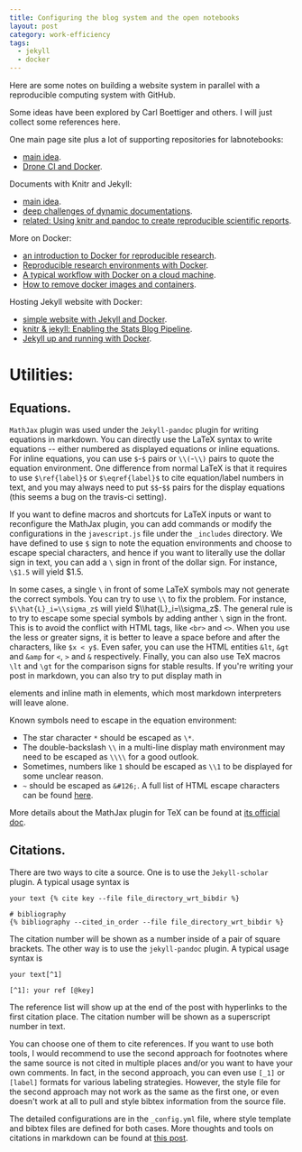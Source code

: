 ```yaml
---
title: Configuring the blog system and the open notebooks
layout: post
category: work-efficiency
tags:
  - jekyll
  - docker
---
```


Here are some notes on building a website system in parallel with a reproducible computing system with GitHub.

Some ideas have been explored by Carl Boettiger and others. I will just collect some references here.

One main page site plus a lot of supporting repositories for labnotebooks:
- [main idea](http://www.carlboettiger.info/2015/01/01/notebook-maintenance-and-scaling.html).
- [Drone CI and Docker](http://www.carlboettiger.info/2014/09/05/drone-ci-and-docker.html).

Documents with Knitr and Jekyll:
- [main idea](http://www.carlboettiger.info/2015/01/07/automated-knitr-in-jekyll.html).
- [deep challenges of dynamic documentations](http://www.carlboettiger.info/2014/05/05/knitr-workflow-challenges.html).
- [related: Using knitr and pandoc to create reproducible scientific reports](http://galahad.well.ox.ac.uk/repro/).

More on Docker:
- [an introduction to Docker for reproducible research](http://www.carlboettiger.info/assets/files/pubs/10.1145/2723872.2723882.pdf).
- [Reproducible research environments with Docker](http://www.carlboettiger.info/2014/08/25/reproducible-research-environments-with-Docker.html).
- [A typical workflow with Docker on a cloud machine](http://www.carlboettiger.info/2015/12/17/docker-workflows.html).
- [How to remove docker images and containers](http://tecadmin.net/remove-docker-images-and-containers/#).

Hosting Jekyll website with Docker:
- [simple website with Jekyll and Docker](http://habd.as/simple-websites-jekyll-docker/).
- [knitr & jekyll: Enabling the Stats Blog Pipeline](https://blog.inferentialist.com/2015/10/01/knitr-and-jekyll-enabling-stats-blog-pipeline.html).
- [Jekyll up and running with Docker](https://workshop.avatarnewyork.com/post/jekyll-up-and-running-with-docker/).


# Utilities:

## Equations.
`MathJax` plugin was used under the `Jekyll-pandoc` plugin for writing equations in markdown.
You can directly use the LaTeX syntax to write equations -- either numbered as displayed equations or inline equations.
For inline equations, you can use `$`-`$` pairs or `\\(`-`\\)` pairs to quote the equation environment.
One difference from normal LaTeX is that it requires to use `$\ref{label}$` or `$\eqref{label}$` to cite equation/label numbers in text, and you may always need to put `$$`-`$$` pairs for the display equations (this seems a bug on the travis-ci setting).

If you want to define macros and shortcuts for LaTeX inputs or want to reconfigure the MathJax plugin, you can add commands or modify the configurations in the `javescript.js` file under the `_includes` directory.
We have defined to use `$` sign to note the equation environments and choose to escape special characters, and hence if you want to literally use the dollar sign in text, you can add a `\` sign in front of the dollar sign. For instance, `\$1.5` will yield  \$1.5.

In some cases, a single `\` in front of some LaTeX symbols may not generate the correct symbols. You can try to use `\\` to fix the problem. For instance, `$\\hat{L}_i=\\sigma_z$` will yield $\\hat{L}_i=\\sigma_z$.
The general rule is to try to escape some special symbols by adding anther `\` sign in the front.
This is to avoid the conflict with HTML tags, like `<br>` and `<>`. When you use the less or greater signs, it is better to leave a space before and after the characters, like `$x < y$`. Even safer, you can use the HTML entities `&lt`, `&gt` and `&amp` for `<`, `>`  and `&` respectively. Finally, you can also use TeX macros `\lt` and `\gt` for the comparison signs for stable results.
If you're writing your post in markdown, you can also try to put display math in <div> elements and inline math in <span> elements, which most markdown interpreters will leave alone.

Known symbols need to escape in the equation environment:

- The star character `*` should be escaped as `\*`.
- The double-backslash `\\` in a multi-line display math environment may need to be escaped as `\\\\` for a good outlook.
- Sometimes, numbers like `1` should be escaped as `\\1` to be displayed for some unclear reason.
- `~` should be escaped as `&#126;`. A full list of HTML escape characters can be found [here](http://www.theukwebdesigncompany.com/articles/entity-escape-characters.php).

More details about the MathJax plugin for TeX can be found at [its official doc](http://docs.mathjax.org/en/latest/tex.html).

## Citations.
There are two ways to cite a source. One is to use the `Jekyll-scholar` plugin. A typical usage syntax is
```
your text {% cite key --file file_directory_wrt_bibdir %}

# bibliography
{% bibliography --cited_in_order --file file_directory_wrt_bibdir %}
```
The citation number will be shown as a number inside of a pair of square brackets.
The other way is to use the `jekyll-pandoc` plugin. A typical usage syntax is
```
your text[^1]

[^1]: your ref [@key]
```
The reference list will show up at the end of the post with hyperlinks to the first citation place. The citation number will be shown as a superscript number in text.

You can choose one of them to cite references.
If you want to use both tools, I would recommend to use the second approach for footnotes where the same source is not cited in multiple places and/or you want to have your own comments.
In fact, in the second approach, you can even use `[_1]` or `[label]` formats for various labeling strategies. However, the style file for the second approach may not work as the same as the first one, or even doesn't work at all to pull and style bibtex information from the source file.

The detailed configurations are in the `_config.yml` file, where style template and bibtex files are defined for both cases.
More thoughts and tools on citations in markdown can be found at [this post](http://www.carlboettiger.info/2012/05/30/knitcitations.html).
